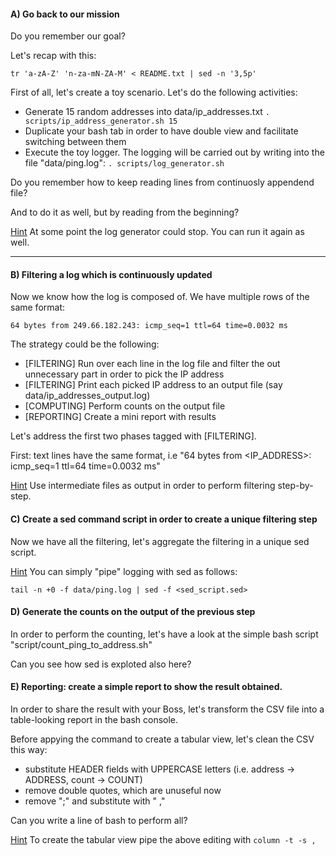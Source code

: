 

#### A) Go back to our mission

Do you remember our goal? 

Let's recap with this:
```
tr 'a-zA-Z' 'n-za-mN-ZA-M' < README.txt | sed -n '3,5p'
```

First of all, let's create a toy scenario. Let's do the following activities:
- Generate 15 random addresses into data/ip_addresses.txt
```. scripts/ip_address_generator.sh 15```
- Duplicate your bash tab in order to have double view and facilitate switching between them
- Execute the toy logger. The logging will be carried out by writing into the file "data/ping.log":
```. scripts/log_generator.sh```


Do you remember how to keep reading lines from continuosly appendend file?

And to do it as well, but by reading from the beginning?

<u>Hint</u> At some point the log generator could stop. You can run it again as well.

-----------

#### B) Filtering a log which is continuously updated

Now we know how the log is composed of. We have multiple rows of the same format:

```
64 bytes from 249.66.182.243: icmp_seq=1 ttl=64 time=0.0032 ms
```
The strategy could be the following:
- [FILTERING] Run over each line in the log file and filter the out unnecessary part in order to pick the IP address
- [FILTERING] Print each picked IP address to an output file (say data/ip_addresses_output.log)
- [COMPUTING] Perform counts on the output file
- [REPORTING] Create a mini report with results

Let's address the first two phases tagged with [FILTERING].

First: text lines have the same format, i.e "64 bytes from <IP_ADDRESS>: icmp_seq=1 ttl=64 time=0.0032 ms"

<u>Hint</u> Use intermediate files as output in order to perform filtering step-by-step.

#### C) Create a sed command script in order to create a unique filtering step

Now we have all the filtering, let's aggregate the filtering in a unique sed script.

<u>Hint</u> You can simply "pipe" logging with sed as follows:
```
tail -n +0 -f data/ping.log | sed -f <sed_script.sed>
```

#### D) Generate the counts on the output of the previous step

In order to perform the counting, let's have a look at the simple bash script "script/count_ping_to_address.sh"

Can you see how sed is exploted also here?

#### E) Reporting: create a simple report to show the result obtained.

In order to share the result with your Boss, let's transform the CSV file into a table-looking report in the bash console.

Before appying the command to create a tabular view, let's clean the CSV this way:
- substitute HEADER fields with UPPERCASE letters (i.e. address -> ADDRESS, count -> COUNT)
- remove double quotes, which are unuseful now
- remove ";" and substitute with " ,"

Can you write a line of bash to perform all?

<u>Hint</u> To create the tabular view pipe the above editing with ```column -t -s ,```

